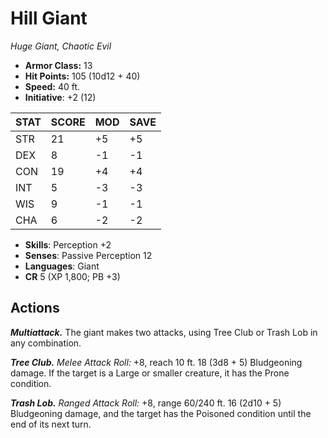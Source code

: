 # Hill Giant

*Huge Giant, Chaotic Evil*

- **Armor Class:** 13
- **Hit Points:** 105 (10d12 + 40)
- **Speed:** 40 ft.
- **Initiative**: +2 (12)

|STAT|SCORE|MOD|SAVE|
| --- | --- | --- | ---- |
| STR | 21 | +5 | +5 |
| DEX | 8 | -1 | -1 |
| CON | 19 | +4 | +4 |
| INT | 5 | -3 | -3 |
| WIS | 9 | -1 | -1 |
| CHA | 6 | -2 | -2 |

- **Skills**: Perception +2
- **Senses**: Passive Perception 12
- **Languages**: Giant
- **CR** 5 (XP 1,800; PB +3)

## Actions

***Multiattack.*** The giant makes two attacks, using Tree Club or Trash Lob in any combination.

***Tree Club.*** *Melee Attack Roll:* +8, reach 10 ft. 18 (3d8 + 5) Bludgeoning damage. If the target is a Large or smaller creature, it has the Prone condition.

***Trash Lob.*** *Ranged Attack Roll:* +8, range 60/240 ft. 16 (2d10 + 5) Bludgeoning damage, and the target has the Poisoned condition until the end of its next turn.


